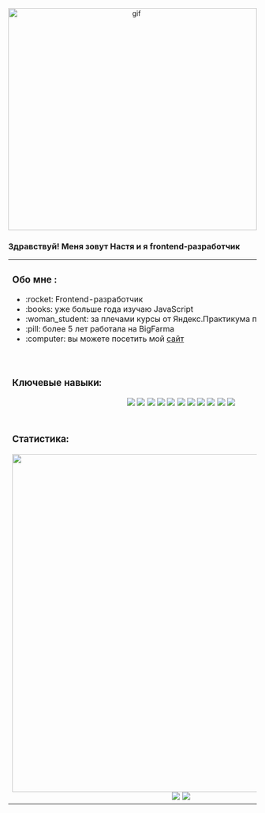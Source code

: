<div align="center">
   <img width="100%" height="450px" src="https://media.giphy.com/media/k0ijJhqrUP4T2EvmJ1/giphy.gif" alt="gif" />
 </div>
<div>
   <h3 >Здравствуй! Меня зовут Настя и я frontend-разработчик</h3>
</div>
 <table>
  <tbody>
    <tr>
      <td >
        <h3 >Обо мне :</h3>
          <ul > 
            <li>:rocket: Frontend-разработчик</li>
            <li>:books: уже больше года изучаю JavaScript</li>
            <li>:woman_student: за плечами курсы от Яндекс.Практикума по frontend-разработке </li>
            <li>:pill: более 5 лет работала на BigFarma</li>
            <li>:computer: вы можете посетить мой <a href="" target="blank">сайт</a></li>
          </ul>
         <br />
      </td>
    </tr>
     <tr>
      <td>
        <h3>Ключевые навыки:</h3>
        <div align="center">
          <img src="https://img.shields.io/badge/figma-%23F24E1E.svg?style=for-the-badge&logo=figma&logoColor=white"/>
          <img src="https://img.shields.io/badge/html5-%23E34F26.svg?style=for-the-badge&logo=html5&logoColor=white"/>
          <img src="https://img.shields.io/badge/css3-%231572B6.svg?style=for-the-badge&logo=css3&logoColor=white"/>
          <img src="https://img.shields.io/badge/javascript-%23323330.svg?style=for-the-badge&logo=javascript&logoColor=%23F7DF1E"/>
          <img src="https://img.shields.io/badge/react-%2320232a.svg?style=for-the-badge&logo=react&logoColor=%2361DAFB"/>
          <img src="https://img.shields.io/badge/node.js-6DA55F?style=for-the-badge&logo=node.js&logoColor=white"/>
          <img src="https://img.shields.io/badge/git-%23F05033.svg?style=for-the-badge&logo=git&logoColor=white"/>
          <img src="https://img.shields.io/badge/MongoDB-%234ea94b.svg?style=for-the-badge&logo=mongodb&logoColor=white"/>
          <img src="https://img.shields.io/badge/webpack-%238DD6F9.svg?style=for-the-badge&logo=webpack&logoColor=black"/>
          <img src="https://img.shields.io/badge/Postman-FF6C37?style=for-the-badge&logo=postman&logoColor=white"/>
          <img src="https://img.shields.io/badge/express.js-%23404d59.svg?style=for-the-badge&logo=express&logoColor=%2361DAFB"/>
        </div>
         <br />
      </td>
    </tr>
    <tr>
      <td >
        <h3>Статистика:</h3>
        <div align="center">
          <img src="http://github-profile-summary-cards.vercel.app/api/cards/profile-details?username=AnastasiiaKunstman&theme=default" width="685px"/>
          <img src="http://github-profile-summary-cards.vercel.app/api/cards/most-commit-language?username=AnastasiiaKunstman&theme=default"/>
          <img src="http://github-profile-summary-cards.vercel.app/api/cards/stats?username=AnastasiiaKunstman&theme=default"/>
        </div>
      </td>
    </tr>
  </tbody>
</table>
